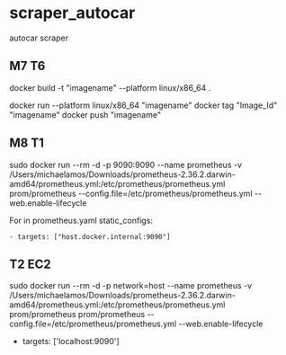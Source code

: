 # scraper_autocar
autocar scraper

## M7 T6
  docker build -t "imagename" --platform linux/x86_64 .
  
  docker run --platform linux/x86_64 "imagename"
  docker tag "Image_Id" "imagename"
  docker push "imagename"
  
## M8 T1
sudo docker run --rm -d -p 9090:9090 --name prometheus -v /Users/michaelamos/Downloads/prometheus-2.36.2.darwin-amd64/prometheus.yml:/etc/prometheus/prometheus.yml prom/prometheus --config.file=/etc/prometheus/prometheus.yml --web.enable-lifecycle

  For in prometheus.yaml
  static_configs:
  
    - targets: ["host.docker.internal:9090"]

## T2 EC2 
sudo docker run --rm -d -p network=host --name prometheus -v /Users/michaelamos/Downloads/prometheus-2.36.2.darwin-amd64/prometheus.yml:/etc/prometheus/prometheus.yml prom/prometheus prom/prometheus --config.file=/etc/prometheus/prometheus.yml --web.enable-lifecycle

- targets: ['localhost:9090']
